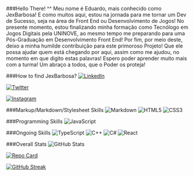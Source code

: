 ###Hello There! ^^
Meu nome é Eduardo, mais conhecido como JexBarbosa! E como muitos aqui, estou na jornada para me tornar um Dev de Sucesso, seja na área de Front End ou Desenvolvimento de Jogos!
No presente momento, estou finalizando minha formação como Tecnólogo em Jogos Digitais pela UNINOVE, ao mesmo tempo me preparando para uma Pós-Graduação em Desenvolvimento Front End!
Por fim, por meio deste, deixo a minha humilde contribuição para este primoroso Projeto! Que ele possa ajudar quem está chegando por aqui, assim como me ajudou, no momento em que digito estas palavras! Espero poder aprender muito mais com a turma! Um abraço a todos, que o Poder os proteja!


###How to find JexBarbosa?
[![LinkedIn](https://img.shields.io/badge/LinkedIn-000?style=for-the-badge&logo=linkedin&logoColor=0E76A8)](https://www.linkedin.com/in/eduardo-barbosa-3a279b70/)

[![Twitter](https://img.shields.io/badge/Twitter-000?style=for-the-badge&logo=twitter)](https://twitter.com/jexbarbosa)

[![Instagram](https://img.shields.io/badge/Instagram-000?style=for-the-badge&logo=instagram)](https://www.instagram.com/jexbarbosa/)


###Markup/Markdown/Stylesheet Skills
![Markdown](https://img.shields.io/badge/Markdown-000?style=for-the-badge&logo=markdown)
![HTML5](https://img.shields.io/badge/HTML5-000?style=for-the-badge&logo=html5)
![CSS3](https://img.shields.io/badge/CSS3-000?style=for-the-badge&logo=css3&logoColor=264CE4)


###Programming Skills
![JavaScript](https://img.shields.io/badge/JavaScript-000?style=for-the-badge&logo=javascript)

###Ongoing Skills
![TypeScript](https://img.shields.io/badge/TypeScript-000?style=for-the-badge&logo=typescript)
![C++](https://img.shields.io/badge/C%2B%2B-000?style=for-the-badge&logo=c%2B%2B&logoColor=00599C)
![C#](https://img.shields.io/badge/C%23-000?style=for-the-badge&logo=c-sharp&logoColor=823085)
![React](https://img.shields.io/badge/React-000?style=for-the-badge&logo=react)


###Overall Stats
![GitHub Stats](https://github-readme-stats.vercel.app/api?username=jexbarbosa&theme=transparent&bg_color=000&border_color=30A3DC&show_icons=true&icon_color=30A3DC&title_color=E94D5F&text_color=FFF)

[![Repo Card](https://github-readme-stats.vercel.app/api/pin/?username=jexbarbosa&repo=bc-ifood-gamedev&bg_color=000&border_color=30A3DC&show_icons=true&icon_color=30A3DC&title_color=E94D5F&text_color=FFF)](https://github.com/jexbarbosa/bc-ifood-gamedev)

[![GitHub Streak](https://streak-stats.demolab.com/?user=jexbarbosa&theme=bear&background=000&border=30A3DC&dates=FFF)](https://git.io/streak-stats)

